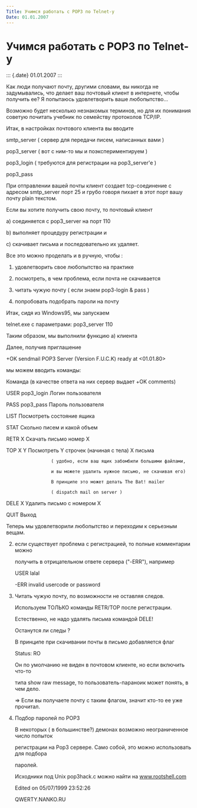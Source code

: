 ```yaml
---
Title: Учимся работать с POP3 по Telnet-у
Date: 01.01.2007
---
```



Учимся работать с POP3 по Telnet-у
===================================

::: {.date}
01.01.2007
:::


Как люди получают почту, другими словами, вы никогда не задумывались,
что делает ваш почтовый клиент в интернете, чтобы получить ее?
Я попытаюсь удовлетворить ваше любопытство...

Возможно будет несколько незнакомых терминов, но для их понимания
советую почитать учебник по семейству протоколов TCP/IP.

Итак, в настройках почтового клиента вы вводите

smtp\_server ( сервер для передачи писем, написанных вами )

pop3\_server ( вот с ним-то мы и поэкспериментируем )

pop3\_login  ( требуются для регистрации на pop3\_server\'e )

pop3\_pass

При отправлении вашей почты клиент создает tcp-соединение
с адресом smtp\_server порт 25 и грубо говоря пихает в этот порт вашу
почту plain текстом.

Если вы хотите получить свою почту, то почтовый клиент

a) соединяется с pop3\_server на порт 110

b) выполняет процедуру регистрации и

c) скачивает письма и последовательно их удаляет.

Все это можно проделать и в ручную, чтобы :

1) удовлетворить свое любопытство на практике

2) посмотреть, в чем проблема, если почта не скачивается

3) читать чужую почту ( если знаем pop3-login & pass )

4) попробовать подобрать пароли на почту

Итак, сидя из Windows95, мы запускаем

telnet.exe с параметрами: pop3\_server 110

Таким образом, мы выполнили функцию a) клиента

Далее, получив приглашение

+OK sendmail POP3 Server (Version F.U.C.K) ready at \<01.01.80\>

мы можем вводить команды:

Команда              (в качестве ответа на них сервер выдает +OK
comments)

USER pop3\_login      Логин пользователя

PASS pop3\_pass       Пароль пользователя

LIST                 Посмотреть состояние ящика

STAT                 Скольно писем и какой объем

RETR X               Скачать письмо номер X

TOP  X  Y            Посмотреть Y строчек (начиная с тела) X письма

                     ( удобно, если ваш ящик забомбили большими файлами,

                     и вы можете удалить нужное письмо, не скачивая его)

                     В принципе это может делать The Bat! mailer

                     ( dispatch mail on server )

DELE X               Удалить письмо с номером X

QUIT                 Выход

Теперь мы удовлетворили любопытство и переходим к серьезным вещам.

2)  если существует проблема с регистрацией, то полные комментарии можно

    получить в отрицательном ответе сервера ("-ERR"), например

    USER lalal

    -ERR invalid usercode or password

3) Читать чужую почту, по возможности не оставляя следов.

   Используем ТОЛЬКО команды RETR/TOP после регистрации.

   Естественно, не надо удалять письма командой DELE!

   Останутся ли следы ?

   В принципе при скачивании почты в письмо добавляется флаг

   Status: RO

   Он по умолчанию не виден в почтовом клиенте, но если включить что-то

   типа show raw message, то пользователь-параноик может понять, в чем
дело.

   =\> Если вы получаете почту с таким флагом, значит кто-то ее уже
прочитал.

4) Подбор паролей по POP3

   В некоторых ( в большинстве?) демонах возможно неограниченное число
попыток

   регистрации на Pop3 сервере. Само собой, это можно использовать для
подбора

   паролей.

   Исходники под Unix pop3hack.c можно найти на www.rootshell.com

     Edited on 05/07/1999 23:52:26

     QWERTY.NANKO.RU

       
